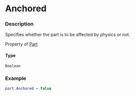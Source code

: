 # Anchored
### Description
Specifies whether the part is to be affected by physics or not.

Property of [Part](/classes/Part/)

#### Type
`Boolean`

### Example
```lua
part.Anchored = false
```
